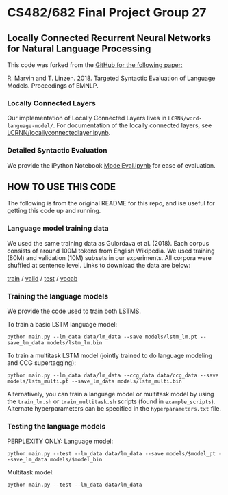 # CS482/682 Final Project Group 27
## Locally Connected Recurrent Neural Networks for Natural Language Processing

This code was forked from the [GitHub for the following paper:](https://github.com/BeckyMarvin/LM_syneval)

R. Marvin and T. Linzen. 2018. Targeted Syntactic Evaluation of Language Models. Proceedings of EMNLP.

### Locally Connected Layers

Our implementation of Locally Connected Layers lives in `LCRNN/word-language-model/`. For documentation of the locally connected layers, see [LCRNN/locallyconnectedlayer.ipynb](https://github.com/adityayedetore/LCRNN/blob/master/locallyconnectedlayer.ipynb). 

### Detailed Syntactic Evaluation 

We provide the iPython Notebook [ModelEval.ipynb](https://github.com/adityayedetore/LCRNN/blob/master/ModelEval.ipynb) for ease of evaluation. 

## HOW TO USE THIS CODE

The following is from the original README for this repo, and ise useful for getting this code up and running.

### Language model training data

We used the same training data as Gulordava et al. (2018). Each corpus consists of around 100M tokens from English Wikipedia. We used training (80M) and validation (10M) subsets in our experiments. All corpora were shuffled at sentence level. Links to download the data are below:

[train](https://dl.fbaipublicfiles.com/colorless-green-rnns/training-data/English/train.txt) / [valid](https://dl.fbaipublicfiles.com/colorless-green-rnns/training-data/English/valid.txt) / [test](https://dl.fbaipublicfiles.com/colorless-green-rnns/training-data/English/test.txt) / [vocab](https://dl.fbaipublicfiles.com/colorless-green-rnns/training-data/English/vocab.txt)


### Training the language models

We provide the code used to train both LSTMS.

To train a basic LSTM language model:
```
python main.py --lm_data data/lm_data --save models/lstm_lm.pt --save_lm_data models/lstm_lm.bin
```

To train a multitask LSTM model (jointly trained to do language modeling and CCG supertagging):
```
python main.py --lm_data data/lm_data --ccg_data data/ccg_data --save models/lstm_multi.pt --save_lm_data models/lstm_multi.bin
```

Alternatively, you can train a language model or multitask model by using the `train_lm.sh` or `train_multitask.sh` scripts (found in `example_scripts`). Alternate hyperparameters can be specified in the `hyperparameters.txt` file.

### Testing the language models
PERPLEXITY ONLY: 
Language model:
```
python main.py --test --lm_data data/lm_data --save models/$model_pt --save_lm_data models/$model_bin
```

Multitask model:
```
python main.py --test --lm_data data/lm_data
```


